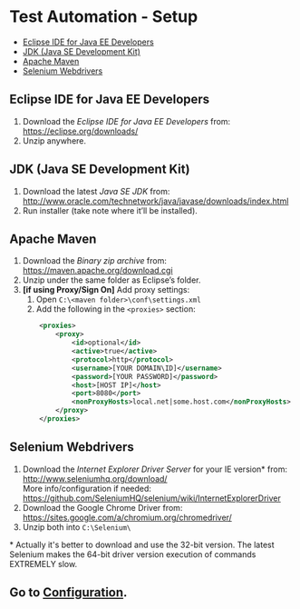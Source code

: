 # Test Automation - Setup

- [Eclipse IDE for Java EE Developers](#eclipse-ide-for-java-ee-developers)
- [JDK (Java SE Development Kit)](#jdk-java-se-development-kit)
- [Apache Maven](#apache-maven)
- [Selenium Webdrivers](#selenium-webdrivers)

## Eclipse IDE for Java EE Developers

1.	Download the *Eclipse IDE for Java EE Developers* from:  
    https://eclipse.org/downloads/
2.	Unzip anywhere.


## JDK (Java SE Development Kit)

1.	Download the latest *Java SE JDK* from:  
    http://www.oracle.com/technetwork/java/javase/downloads/index.html  
2.	Run installer (take note where it’ll be installed).


## Apache Maven

1.	Download the *Binary zip archive* from:  
    https://maven.apache.org/download.cgi
2.	Unzip under the same folder as Eclipse’s folder.
3.	**[if using Proxy/Sign On]** Add proxy settings:
	1.	Open `C:\<maven folder>\conf\settings.xml`
	2.	Add the following in the `<proxies>` section:  
    ```xml
		<proxies>
		    <proxy>
		        <id>optional</id>
		        <active>true</active>
		        <protocol>http</protocol>
		        <username>[YOUR DOMAIN\ID]</username>
		        <password>[YOUR PASSWORD]</password>
		        <host>[HOST IP]</host>
		        <port>8080</port>
		        <nonProxyHosts>local.net|some.host.com</nonProxyHosts>
		    </proxy>
		</proxies>
    ```


## Selenium Webdrivers

1.	Download the *Internet Explorer Driver Server* for your IE version* from:  
	http://www.seleniumhq.org/download/  
	More info/configuration if needed:  
	https://github.com/SeleniumHQ/selenium/wiki/InternetExplorerDriver
2.	Download the Google Chrome Driver from:  
	https://sites.google.com/a/chromium.org/chromedriver/  
3.	Unzip both into `C:\Selenium\`

\* Actually it's better to download and use the 32-bit version. The latest Selenium makes the 64-bit driver version execution of commands EXTREMELY slow.



## Go to [Configuration][configuration].

[configuration]: ../master/2.CONFIGURE-CREATE-PROJECT.md


